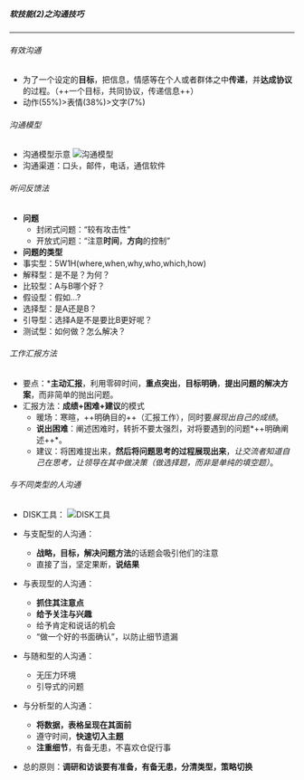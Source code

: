 ##### 软技能(2)之沟通技巧

---
###### 有效沟通

- 为了一个设定的**目标**，把信息，情感等在个人或者群体之中**传递**，并**达成协议**的过程。（++一个目标，共同协议，传递信息++）
- 动作(55%)>表情(38%)>文字(7%)

###### 沟通模型

- 沟通模型示意
 ![沟通模型](http://images.cnblogs.com/cnblogs_com/prayjourney/1041349/o_%e6%b2%9f%e9%80%9a%e6%a8%a1%e5%9e%8b.jpg)
 - 沟通渠道：口头，邮件，电话，通信软件

###### 听问反馈法

 - **问题**
   - 封闭式问题：“较有攻击性”
   - 开放式问题：“注意**时间**，**方向**的控制”
 - **问题的类型**
  - 事实型：5W1H(where,when,why,who,which,how)
  - 解释型：是不是？为何？
  - 比较型：A与B哪个好？
  - 假设型：假如...?
  - 选择型：是A还是B？
  - 引导型：选择A是不是要比B更好呢？
  - 测试型：如何做？怎么解决？

###### 工作汇报方法

 - 要点：***主动汇报**，利用零碎时间，**重点突出**，**目标明确**，**提出问题的解决方案**，而非简单的抛出问题。
 - 汇报方法：**成绩+困难+建议**的模式
   - 暖场：寒暄，++明确目的++（汇报工作），同时要*展现出自己的成绩*。
   - **说出困难**：阐述困难时，转折不要太强烈，对将要遇到的问题*++明确阐述++*。
   - 建议：将困难提出来，**然后将问题思考的过程展现出来**，*让交流者知道自己在思考，让领导在其中做决策（做选择题，而非是单纯的填空题）*。

###### 与不同类型的人沟通

- DISK工具：
  ![DISK工具](http://images.cnblogs.com/cnblogs_com/prayjourney/1041349/o_%e6%b2%9f%e9%80%9a%e6%8a%80%e5%b7%a7.png)

- 与支配型的人沟通：
  - **战略，目标，解决问题方法**的话题会吸引他们的注意
  - 直接了当，坚定果断，**说结果**

- 与表现型的人沟通：
  - **抓住其注意点**
  - **给予关注与兴趣**
  - 给予肯定和说话的机会
  - “做一个好的书面确认”，以防止细节遗漏

- 与随和型的人沟通：
  - 无压力环境
  - 引导式的问题

- 与分析型的人沟通：
  - **将数据，表格呈现在其面前**
  - 遵守时间，**快速切入主题**
  - **注重细节**，有备无患，不喜欢仓促行事

- 总的原则：**调研和访谈要有准备，有备无患，分清类型，策略切换**